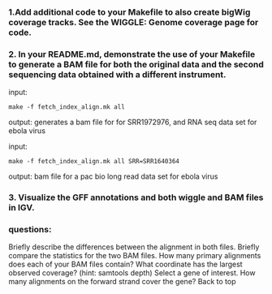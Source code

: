 ### 1.Add additional code to your Makefile to also create bigWig coverage tracks. See the WIGGLE: Genome coverage page for code.

### 2. In your README.md, demonstrate the use of your Makefile to generate a BAM file for both the original data and the second sequencing data obtained with a different instrument.
input:
```
make -f fetch_index_align.mk all
```
output: generates a bam file for for SRR1972976, and RNA seq data set for ebola virus

input:
```
make -f fetch_index_align.mk all SRR=SRR1640364
```
output: bam file for a pac bio long read data set for ebola virus
### 3. Visualize the GFF annotations and both wiggle and BAM files in IGV.

### questions:
Briefly describe the differences between the alignment in both files.
Briefly compare the statistics for the two BAM files.
How many primary alignments does each of your BAM files contain?
What coordinate has the largest observed coverage? (hint: samtools depth)
Select a gene of interest. How many alignments on the forward strand cover the gene?
 Back to top
